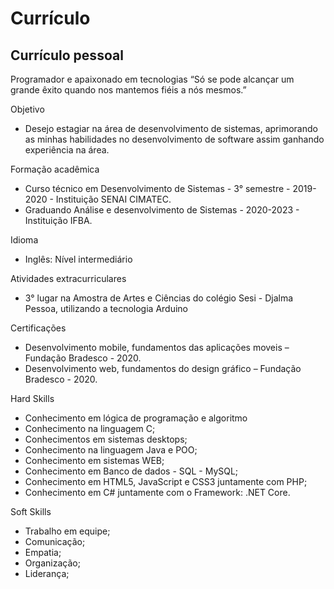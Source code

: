 # Currículo
 Currículo pessoal
--------------------------------------------------------------------------------------------------------------
 Programador e apaixonado em tecnologias
“Só se pode alcançar um grande êxito quando nos mantemos fiéis a nós mesmos.”


Objetivo
- Desejo estagiar na área de desenvolvimento de sistemas, aprimorando as minhas habilidades no desenvolvimento de software assim ganhando experiência na área.

Formação acadêmica
- Curso técnico em Desenvolvimento de Sistemas - 3° semestre - 2019-2020 - Instituição SENAI CIMATEC.
- Graduando Análise e desenvolvimento de Sistemas - 2020-2023 - Instituição IFBA.

Idioma
- Inglês: Nível intermediário

Atividades extracurriculares
- 3° lugar na Amostra de Artes e Ciências do colégio Sesi - Djalma Pessoa, utilizando a tecnologia Arduino

Certificações
- Desenvolvimento mobile, fundamentos das aplicações moveis – Fundação Bradesco - 2020.
- Desenvolvimento web, fundamentos do design gráfico – Fundação Bradesco - 2020.

Hard Skills
* Conhecimento em lógica de programação e algoritmo
* Conhecimento na linguagem C; 
* Conhecimentos em sistemas desktops;
* Conhecimento na linguagem Java e POO;
* Conhecimento em sistemas WEB;
* Conhecimento em Banco de dados - SQL - MySQL;
* Conhecimento em HTML5, JavaScript e CSS3 juntamente com PHP;
* Conhecimento em C# juntamente com o Framework: .NET Core.

Soft Skills
* Trabalho em equipe;
* Comunicação;
* Empatia;
* Organização;
* Liderança;


